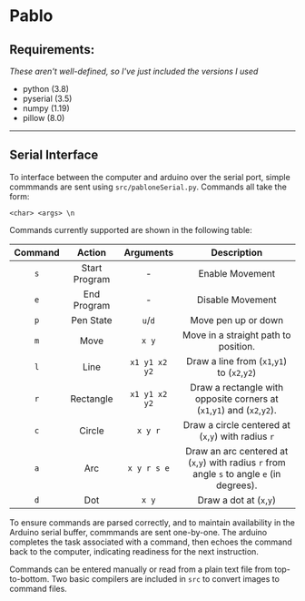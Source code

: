 # Pablo 

## Requirements:
*These aren't well-defined, so I've just included the versions I used*
- python (3.8)
- pyserial (3.5)
- numpy (1.19)
- pillow (8.0)

---------

## Serial Interface

To interface between the computer and arduino over the serial port, simple commmands are sent using `src/pabloneSerial.py`. Commands all take the form:

	<char> <args> \n

Commands currently supported are shown in the following table:

| Command   | Action        | Arguments     | Description           |
| :-------: | :-----------: | :-------:     | :---------:           |
| `s`       | Start Program | -             | Enable Movement       |
| `e`       | End Program   | -             | Disable Movement      |
| `p`       | Pen State     | `u`/`d`       | Move pen up or down   |
| `m`       | Move          | `x y`         | Move in a straight path to position. |
| `l`       | Line          | `x1 y1 x2 y2` | Draw a line from (`x1`,`y1`) to (`x2`,`y2`) |
| `r`       | Rectangle     | `x1 y1 x2 y2` | Draw a rectangle with opposite corners at (`x1`,`y1`) and (`x2`,`y2`). |
| `c`       | Circle        | `x y r`       | Draw a circle centered at (`x`,`y`) with radius `r`
| `a`       | Arc           | `x y r s e`   | Draw an arc centered at (`x`,`y`) with radius `r` from angle `s` to angle `e` (in degrees). |
| `d`       | Dot           | `x y`           | Draw a dot at (`x`,`y`) |

To ensure commands are parsed correctly, and to maintain availability in the Arduino serial buffer, commmands are sent one-by-one. The arduino completes the task associated with a command, then echoes the command back to the computer, indicating readiness for the next instruction.

Commands can be entered manually or read from a plain text file from top-to-bottom. Two basic compilers are included in `src` to convert images to command files.



